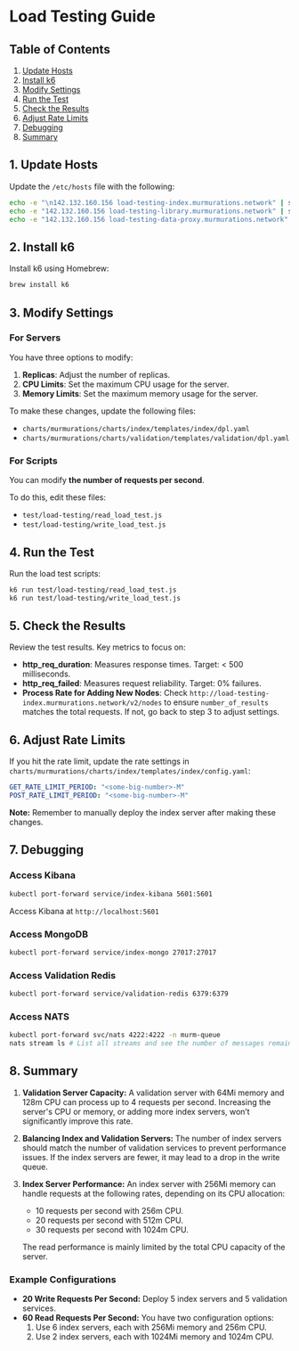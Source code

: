 # Load Testing Guide

## Table of Contents

1. [Update Hosts](#1-update-hosts)
2. [Install k6](#2-install-k6)
3. [Modify Settings](#3-modify-settings)
4. [Run the Test](#4-run-the-test)
5. [Check the Results](#5-check-the-results)
6. [Adjust Rate Limits](#6-adjust-rate-limits)
7. [Debugging](#7-debugging)
8. [Summary](#8-summary)

## 1. Update Hosts

Update the `/etc/hosts` file with the following:

```bash
echo -e "\n142.132.160.156 load-testing-index.murmurations.network" | sudo tee -a /etc/hosts
echo -e "142.132.160.156 load-testing-library.murmurations.network" | sudo tee -a /etc/hosts
echo -e "142.132.160.156 load-testing-data-proxy.murmurations.network" | sudo tee -a /etc/hosts
```

## 2. Install k6

Install k6 using Homebrew:

```bash
brew install k6
```

## 3. Modify Settings

### For Servers

You have three options to modify:

1. **Replicas**: Adjust the number of replicas.
2. **CPU Limits**: Set the maximum CPU usage for the server.
3. **Memory Limits**: Set the maximum memory usage for the server.

To make these changes, update the following files:

- `charts/murmurations/charts/index/templates/index/dpl.yaml`
- `charts/murmurations/charts/validation/templates/validation/dpl.yaml`

### For Scripts

You can modify **the number of requests per second**.

To do this, edit these files:

- `test/load-testing/read_load_test.js`
- `test/load-testing/write_load_test.js`

## 4. Run the Test

Run the load test scripts:

```bash
k6 run test/load-testing/read_load_test.js
k6 run test/load-testing/write_load_test.js
```

## 5. Check the Results

Review the test results. Key metrics to focus on:

- **http_req_duration**: Measures response times. Target: < 500 milliseconds.
- **http_req_failed**: Measures request reliability. Target: 0% failures.
- **Process Rate for Adding New Nodes**: Check `http://load-testing-index.murmurations.network/v2/nodes` to ensure `number_of_results` matches the total requests. If not, go back to step 3 to adjust settings.

## 6. Adjust Rate Limits

If you hit the rate limit, update the rate settings in `charts/murmurations/charts/index/templates/index/config.yaml`:

```yaml
GET_RATE_LIMIT_PERIOD: "<some-big-number>-M"
POST_RATE_LIMIT_PERIOD: "<some-big-number>-M"
```

**Note:** Remember to manually deploy the index server after making these changes.

## 7. Debugging

### Access Kibana

```bash
kubectl port-forward service/index-kibana 5601:5601
```

Access Kibana at `http://localhost:5601`

### Access MongoDB

```bash
kubectl port-forward service/index-mongo 27017:27017
```

### Access Validation Redis

```bash
kubectl port-forward service/validation-redis 6379:6379
```

### Access NATS

```bash
kubectl port-forward svc/nats 4222:4222 -n murm-queue
nats stream ls # List all streams and see the number of messages remaining in each
```

## 8. Summary

1. **Validation Server Capacity:** A validation server with 64Mi memory and 128m CPU can process up to 4 requests per second. Increasing the server's CPU or memory, or adding more index servers, won’t significantly improve this rate.

2. **Balancing Index and Validation Servers:** The number of index servers should match the number of validation services to prevent performance issues. If the index servers are fewer, it may lead to a drop in the write queue.

3. **Index Server Performance:** An index server with 256Mi memory can handle requests at the following rates, depending on its CPU allocation:
   - 10 requests per second with 256m CPU.
   - 20 requests per second with 512m CPU.
   - 30 requests per second with 1024m CPU.

   The read performance is mainly limited by the total CPU capacity of the server.

### Example Configurations

- **20 Write Requests Per Second:** Deploy 5 index servers and 5 validation services.
- **60 Read Requests Per Second:** You have two configuration options:
  1. Use 6 index servers, each with 256Mi memory and 256m CPU.
  2. Use 2 index servers, each with 1024Mi memory and 1024m CPU.
